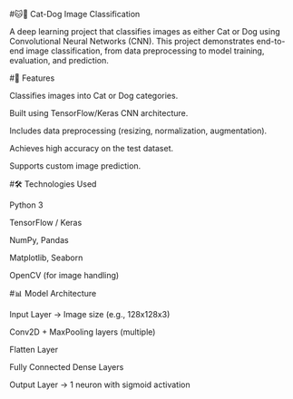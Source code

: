 #🐱🐶 Cat-Dog Image Classification

A deep learning project that classifies images as either Cat or Dog using Convolutional Neural Networks (CNN).
This project demonstrates end-to-end image classification, from data preprocessing to model training, evaluation, and prediction.

#📌 Features

Classifies images into Cat or Dog categories.

Built using TensorFlow/Keras CNN architecture.

Includes data preprocessing (resizing, normalization, augmentation).

Achieves high accuracy on the test dataset.

Supports custom image prediction.

#🛠️ Technologies Used

Python 3

TensorFlow / Keras

NumPy, Pandas

Matplotlib, Seaborn

OpenCV (for image handling)


#📊 Model Architecture

Input Layer → Image size (e.g., 128x128x3)

Conv2D + MaxPooling layers (multiple)

Flatten Layer

Fully Connected Dense Layers

Output Layer → 1 neuron with sigmoid activation
